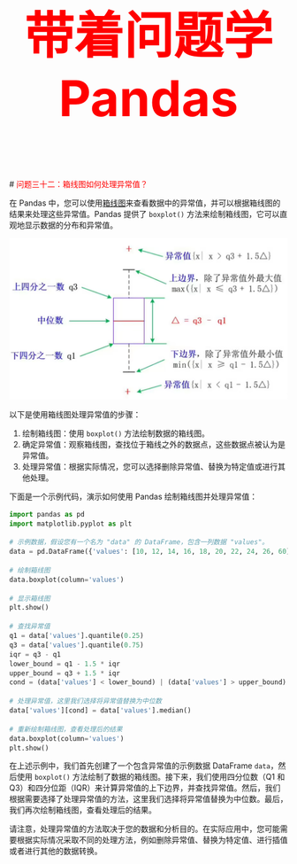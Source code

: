 



<p style="font-size: 90px;font-weight: bold;text-align: center;color: red;">带着问题学Pandas</p>
# <font color='red'>问题三十二：箱线图如何处理异常值？</font>

在 Pandas 中，您可以使用[箱线图](https://baike.baidu.com/item/%E7%AE%B1%E5%BD%A2%E5%9B%BE/10671164)来查看数据中的异常值，并可以根据箱线图的结果来处理这些异常值。Pandas 提供了 `boxplot()` 方法来绘制箱线图，它可以直观地显示数据的分布和异常值。

![](./images/5-箱线图.png)

以下是使用箱线图处理异常值的步骤：

1. 绘制箱线图：使用 `boxplot()` 方法绘制数据的箱线图。
2. 确定异常值：观察箱线图，查找位于箱线之外的数据点，这些数据点被认为是异常值。
3. 处理异常值：根据实际情况，您可以选择删除异常值、替换为特定值或进行其他处理。

下面是一个示例代码，演示如何使用 Pandas 绘制箱线图并处理异常值：

```python
import pandas as pd
import matplotlib.pyplot as plt

# 示例数据，假设您有一个名为 "data" 的 DataFrame，包含一列数据 "values"。
data = pd.DataFrame({'values': [10, 12, 14, 16, 18, 20, 22, 24, 26, 60]})

# 绘制箱线图
data.boxplot(column='values')

# 显示箱线图
plt.show()

# 查找异常值
q1 = data['values'].quantile(0.25)
q3 = data['values'].quantile(0.75)
iqr = q3 - q1
lower_bound = q1 - 1.5 * iqr
upper_bound = q3 + 1.5 * iqr
cond = (data['values'] < lower_bound) | (data['values'] > upper_bound)

# 处理异常值，这里我们选择将异常值替换为中位数
data['values'][cond] = data['values'].median()

# 重新绘制箱线图，查看处理后的结果
data.boxplot(column='values')
plt.show()
```

在上述示例中，我们首先创建了一个包含异常值的示例数据 DataFrame `data`，然后使用 `boxplot()` 方法绘制了数据的箱线图。接下来，我们使用四分位数（Q1 和 Q3）和四分位距（IQR）来计算异常值的上下边界，并查找异常值。然后，我们根据需要选择了处理异常值的方法，这里我们选择将异常值替换为中位数。最后，我们再次绘制箱线图，查看处理后的结果。

请注意，处理异常值的方法取决于您的数据和分析目的。在实际应用中，您可能需要根据实际情况采取不同的处理方法，例如删除异常值、替换为特定值、进行插值或者进行其他的数据转换。